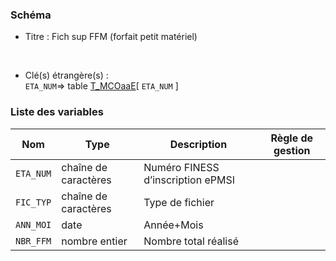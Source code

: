 ### Schéma


- Titre : Fich sup FFM (forfait petit matériel)
<br />



- Clé(s) étrangère(s) : <br />
`ETA_NUM`=> table [T_MCOaaE](/tables/T_MCOaaE)[ `ETA_NUM` ]<br />

 
### Liste des variables

Nom | Type | Description | Règle de gestion
-|-|-|-
`ETA_NUM`| chaîne de caractères |Numéro FINESS d’inscription ePMSI||
`FIC_TYP`| chaîne de caractères |Type de fichier||
`ANN_MOI`| date |Année+Mois||
`NBR_FFM`| nombre entier |Nombre total réalisé||